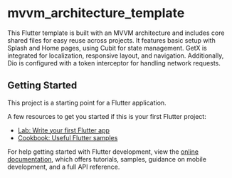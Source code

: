 # mvvm_architecture_template

This Flutter template is built with an MVVM architecture and includes core shared files for easy reuse across projects. It features basic setup with Splash and Home pages, using Cubit for state management. GetX is integrated for localization, responsive layout, and navigation. Additionally, Dio is configured with a token interceptor for handling network requests.

## Getting Started

This project is a starting point for a Flutter application.

A few resources to get you started if this is your first Flutter project:

- [Lab: Write your first Flutter app](https://docs.flutter.dev/get-started/codelab)
- [Cookbook: Useful Flutter samples](https://docs.flutter.dev/cookbook)

For help getting started with Flutter development, view the
[online documentation](https://docs.flutter.dev/), which offers tutorials,
samples, guidance on mobile development, and a full API reference.
